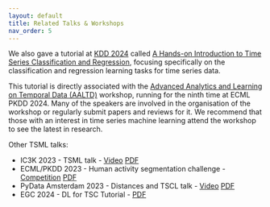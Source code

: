 ```yaml
---
layout: default
title: Related Talks & Workshops
nav_order: 5
---
```


We also gave a tutorial at [KDD 2024](https://kdd2024.kdd.org/) called [A Hands-on Introduction to Time Series Classification and Regression](https://aeon-tutorials.github.io/KDD-2024/), focusing specifically on the classification and regression learning tasks for time series data.

This tutorial is directly associated with the [Advanced Analytics and Learning on Temporal Data (AALTD)](https://ecml-aaltd.github.io/aaltd2024/) workshop, running for the ninth time at ECML PKDD 2024. Many of the speakers are involved in the organisation of the workshop or regularly submit papers and reviews for it. We recommend that those with an interest in time series machine learning attend the workshop to see the latest in research.

Other TSML talks:
- IC3K 2023 - TSML talk - [Video](https://vimeo.com/891085881?title=0&portrait=0) [PDF](https://github.com/aeon-toolkit/aeon-tutorials/blob/main/RelatedTalks/KDIR-2023.pdf)
- ECML/PKDD 2023 - Human activity segmentation challenge - [Competition](https://ecml-aaltd.github.io/aaltd2023/challenge.html) [PDF](https://github.com/aeon-toolkit/aeon-tutorials/blob/main/RelatedTalks/SegmentationChallenge-ECML2023.pdf)
- PyData Amsterdam 2023 - Distances and TSCL talk - [Video](https://www.youtube.com/watch?v=O5cnKAUBKkg) [PDF](https://github.com/aeon-toolkit/aeon-tutorials/blob/main/RelatedTalks/PyDataAmsterdam-2023.pdf)
- EGC 2024 - DL for TSC Tutorial - [PDF](https://github.com/aeon-toolkit/aeon-tutorials/blob/main/RelatedTalks/EGC-2024.pdf)